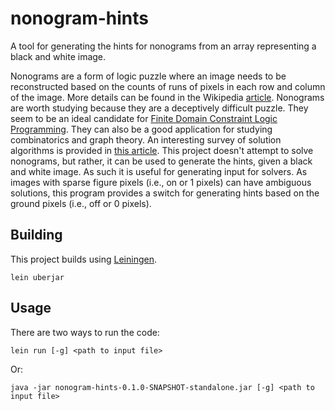# nonogram-hints
A tool for generating the hints for nonograms from an array representing a black and white image.

Nonograms are a form of logic puzzle where an image needs to be reconstructed based on the counts of runs of pixels in each row and column of the image. More details can be found in the Wikipedia [article](https://en.wikipedia.org/wiki/Nonogram). Nonograms are worth studying because they are a deceptively difficult puzzle. They seem to be an ideal candidate for [Finite Domain Constraint Logic Programming](https://en.wikipedia.org/wiki/Constraint_logic_programming). They can also be a good application for studying combinatorics and graph theory. An interesting survey of solution algorithms is provided in [this article](http://fse.studenttheses.ub.rug.nl/15287/1/Master_Educatie_2017_RAOosterman.pdf). This project doesn't attempt to solve nonograms, but rather, it can be used to generate the hints, given a black and white image. As such it is useful for generating input for solvers. As images with sparse figure pixels (i.e., on or 1 pixels) can have ambiguous solutions, this program provides a switch for generating hints based on the ground pixels (i.e., off or 0 pixels).

## Building

This project builds using [Leiningen](https://leiningen.org/).

`lein uberjar`

## Usage

There are two ways to run the code:

`lein run [-g] <path to input file>`

Or:

`java -jar nonogram-hints-0.1.0-SNAPSHOT-standalone.jar [-g] <path to input file>`

